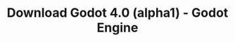 ---
# Generated by /tools/generators/src/download_archive_generator !!! do not edit by hand !!!
title: 'Download Godot 4.0 (alpha1) - Godot Engine'
type: 'download/archive'
name: '4.0'
flavor: 'alpha1'
release_date: '2022-01-24T03:00:00-00:00'
release_notes: 'article/dev-snapshot-godot-4-0-alpha-1/'
primaryPlatforms:
  - 'android.apk'
  - 'linux.64'
  - 'macos.universal'
  - 'windows.64'
  - 'web'
  - 'templates'
links:
  android.apk:
    name: 'android.apk'
    title: 'Android'
    caption: 'APK Universal (ARM64 + ARMv7 + x86_64 + x86)'
    tags:
      - 'APK download'
      - 'ARM64/v7'
      - 'x86 (64 & 32 bit)'
    hosts:
      github_builds:
        regular: 'https://github.com/godotengine/godot-builds/releases/download/4.0-alpha1/Godot_v4.0-alpha1_android_editor.apk'
        mono: '#'
      github:
        regular: 'https://github.com/godotengine/godot/releases/download/4.0-alpha1/Godot_v4.0-alpha1_android_editor.apk'
        mono: '#'
  linux.64:
    name: 'linux.64'
    title: 'Linux'
    caption: 'Padrão (x86_64)'
    tags:
      - '64 bit'
    hosts:
      github_builds:
        regular: 'https://github.com/godotengine/godot-builds/releases/download/4.0-alpha1/Godot_v4.0-alpha1_linux.x86_64.zip'
        mono: 'https://github.com/godotengine/godot-builds/releases/download/4.0-alpha1/Godot_v4.0-alpha1_mono_linux_x86_64.zip'
      github:
        regular: 'https://github.com/godotengine/godot/releases/download/4.0-alpha1/Godot_v4.0-alpha1_linux.x86_64.zip'
        mono: 'https://github.com/godotengine/godot/releases/download/4.0-alpha1/Godot_v4.0-alpha1_mono_linux_x86_64.zip'
  macos.universal:
    name: 'macos.universal'
    title: 'macOS'
    caption: 'Universal (x86_64 + Silício da Apple)'
    tags:
      - 'Intel/Apple Silicon'
      - '64 bit'
    hosts:
      github_builds:
        regular: 'https://github.com/godotengine/godot-builds/releases/download/4.0-alpha1/Godot_v4.0-alpha1_macos.universal.zip'
        mono: 'https://github.com/godotengine/godot-builds/releases/download/4.0-alpha1/Godot_v4.0-alpha1_mono_macos.universal.zip'
      github:
        regular: 'https://github.com/godotengine/godot/releases/download/4.0-alpha1/Godot_v4.0-alpha1_macos.universal.zip'
        mono: 'https://github.com/godotengine/godot/releases/download/4.0-alpha1/Godot_v4.0-alpha1_mono_macos.universal.zip'
  windows.64:
    name: 'windows.64'
    title: 'Windows'
    caption: 'Padrão (x86_64)'
    tags:
      - '64 bit'
    hosts:
      github_builds:
        regular: 'https://github.com/godotengine/godot-builds/releases/download/4.0-alpha1/Godot_v4.0-alpha1_win64.exe.zip'
        mono: 'https://github.com/godotengine/godot-builds/releases/download/4.0-alpha1/Godot_v4.0-alpha1_mono_win64.zip'
      github:
        regular: 'https://github.com/godotengine/godot/releases/download/4.0-alpha1/Godot_v4.0-alpha1_win64.exe.zip'
        mono: 'https://github.com/godotengine/godot/releases/download/4.0-alpha1/Godot_v4.0-alpha1_mono_win64.zip'
  web:
    name: 'web'
    title: 'Editor Web'
    caption: ''
    tags:
      - 'Self-hosted'
      - 'Cross-platform'
    hosts:
      github_builds:
        regular: 'https://github.com/godotengine/godot-builds/releases/download/4.0-alpha1/Godot_v4.0-alpha1_web_editor.zip'
        mono: '#'
      github:
        regular: 'https://github.com/godotengine/godot/releases/download/4.0-alpha1/Godot_v4.0-alpha1_web_editor.zip'
        mono: '#'
  linux.arm64:
    name: 'linux.arm64'
    title: 'Linux'
    caption: 'Padrão (ARM64)'
    tags:
      - 'ARM64'
      - '64 bit'
    hosts:
      github_builds:
        regular: 'https://github.com/godotengine/godot-builds/releases/download/4.0-alpha1/Godot_v4.0-alpha1_linux.arm64.zip'
        mono: 'https://github.com/godotengine/godot-builds/releases/download/4.0-alpha1/Godot_v4.0-alpha1_mono_linux_arm64.zip'
      github:
        regular: 'https://github.com/godotengine/godot/releases/download/4.0-alpha1/Godot_v4.0-alpha1_linux.arm64.zip'
        mono: 'https://github.com/godotengine/godot/releases/download/4.0-alpha1/Godot_v4.0-alpha1_mono_linux_arm64.zip'
  linux.32:
    name: 'linux.32'
    title: 'Linux'
    caption: 'Padrão (x86)'
    tags:
      - '32 bit'
    hosts:
      github_builds:
        regular: 'https://github.com/godotengine/godot-builds/releases/download/4.0-alpha1/Godot_v4.0-alpha1_linux.x86_32.zip'
        mono: 'https://github.com/godotengine/godot-builds/releases/download/4.0-alpha1/Godot_v4.0-alpha1_mono_linux_x86_32.zip'
      github:
        regular: 'https://github.com/godotengine/godot/releases/download/4.0-alpha1/Godot_v4.0-alpha1_linux.x86_32.zip'
        mono: 'https://github.com/godotengine/godot/releases/download/4.0-alpha1/Godot_v4.0-alpha1_mono_linux_x86_32.zip'
  linux.arm32:
    name: 'linux.arm32'
    title: 'Linux'
    caption: 'Padrão (ARM32)'
    tags:
      - 'ARM32'
      - '32 bit'
    hosts:
      github_builds:
        regular: 'https://github.com/godotengine/godot-builds/releases/download/4.0-alpha1/Godot_v4.0-alpha1_linux.arm32.zip'
        mono: 'https://github.com/godotengine/godot-builds/releases/download/4.0-alpha1/Godot_v4.0-alpha1_mono_linux_arm32.zip'
      github:
        regular: 'https://github.com/godotengine/godot/releases/download/4.0-alpha1/Godot_v4.0-alpha1_linux.arm32.zip'
        mono: 'https://github.com/godotengine/godot/releases/download/4.0-alpha1/Godot_v4.0-alpha1_mono_linux_arm32.zip'
  windows.32:
    name: 'windows.32'
    title: 'Windows'
    caption: 'Padrão (x86)'
    tags:
      - '32 bit'
    hosts:
      github_builds:
        regular: 'https://github.com/godotengine/godot-builds/releases/download/4.0-alpha1/Godot_v4.0-alpha1_win32.exe.zip'
        mono: 'https://github.com/godotengine/godot-builds/releases/download/4.0-alpha1/Godot_v4.0-alpha1_mono_win32.zip'
      github:
        regular: 'https://github.com/godotengine/godot/releases/download/4.0-alpha1/Godot_v4.0-alpha1_win32.exe.zip'
        mono: 'https://github.com/godotengine/godot/releases/download/4.0-alpha1/Godot_v4.0-alpha1_mono_win32.zip'
  aar_library:
    name: 'aar_library'
    title: 'Biblioteca de AAR'
    caption: ''
    tags:
      - 'Android plugins'
      - 'Java'
      - 'Kotlin'
    hosts:
      github_builds:
        regular: 'https://github.com/godotengine/godot-builds/releases/download/4.0-alpha1/godot-lib.4.0.alpha1.template_release.aar'
        mono: '#'
      github:
        regular: 'https://github.com/godotengine/godot/releases/download/4.0-alpha1/godot-lib.4.0.alpha1.template_release.aar'
        mono: '#'
  templates:
    name: 'templates'
    title: 'Modelos de exportação'
    caption: ''
    tags:
      - 'Utilizado para exportar os seus jogos para todas as plataformas suportadas'
    hosts:
      github_builds:
        regular: 'https://github.com/godotengine/godot-builds/releases/download/4.0-alpha1/Godot_v4.0-alpha1_export_templates.tpz'
        mono: 'https://github.com/godotengine/godot-builds/releases/download/4.0-alpha1/Godot_v4.0-alpha1_mono_export_templates.tpz'
      github:
        regular: 'https://github.com/godotengine/godot/releases/download/4.0-alpha1/Godot_v4.0-alpha1_export_templates.tpz'
        mono: 'https://github.com/godotengine/godot/releases/download/4.0-alpha1/Godot_v4.0-alpha1_mono_export_templates.tpz'
---